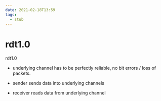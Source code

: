 ```yaml
---
date: 2021-02-18T13:59
tags: 
  - stub
---
```


# rdt1.0

rdt1.0

- underlying channel has to be perfectly reliable, no bit errors / loss of packets.

- sender sends data into underlying channels
- receiver reads data from underlying channel
